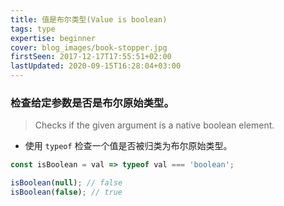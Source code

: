 ```yaml
---
title: 值是布尔类型(Value is boolean)
tags: type
expertise: beginner
cover: blog_images/book-stopper.jpg
firstSeen: 2017-12-17T17:55:51+02:00
lastUpdated: 2020-09-15T16:28:04+03:00
---
```


### 检查给定参数是否是布尔原始类型。
> Checks if the given argument is a native boolean element.

- 使用 `typeof` 检查一个值是否被归类为布尔原始类型。

```js
const isBoolean = val => typeof val === 'boolean';
```

```js
isBoolean(null); // false
isBoolean(false); // true
```
